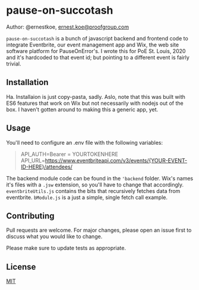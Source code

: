 # pause-on-succotash

Author: @ernestkoe, ernest.koe@proofgroup.com

`pause-on-succotash` is a bunch of javascript backend and frontend code to integrate Eventbrite, our event management app and Wix, the web site software platform for PauseOnError's. I wrote this for PoE St. Louis, 2020 and it's hardcoded to that event id; but pointing to a different event is fairly trivial.

## Installation

Ha. Installaion is just copy-pasta, sadly. Aslo, note that this was built with ES6 features that work on Wix but not necessarily with nodejs out of the box. I haven't gotten around to making this a generic app, yet.

## Usage

You'll need to configure an .env file with the following variables:

> API_AUTH=Bearer = YOURTOKENHERE
> API_URL=<https://www.eventbriteapi.com/v3/events/{YOUR-EVENT-ID-HERE}/attendees/>

The backend module code can be found in the `'backend` folder. Wix's names it's files with a `.jsw` extension, so you'll have to change that accordingly. `eventbriteUtils.js` contains the bits that recursively fetches data from eventbrite. `bModule.js` is a just a simple, single fetch call example.

## Contributing

Pull requests are welcome. For major changes, please open an issue first to discuss what you would like to change.

Please make sure to update tests as appropriate.

## License

[MIT](https://choosealicense.com/licenses/mit/)
